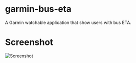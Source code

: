 # garmin-bus-eta
A Garmin watchable application that show users with bus ETA.

# Screenshot
![Screenshot](https://i.ibb.co/hXWcf04/screenshot.png)

